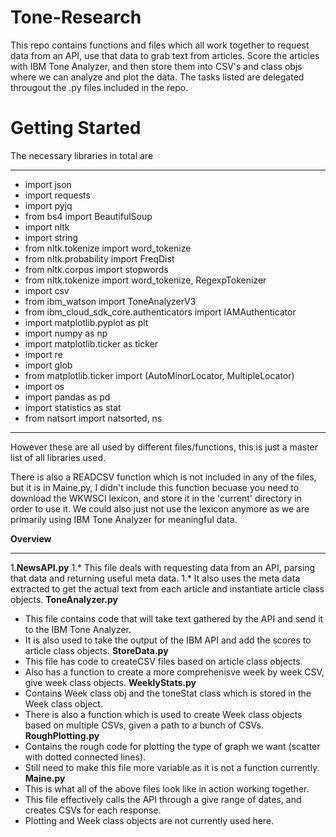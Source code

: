 # Tone-Research
This repo contains functions and files which all work together to request data from an API, use that data to grab text from articles. Score the articles with IBM Tone Analyzer, and then store them into CSV's and class objs where we can analyze and plot the data. The tasks listed are delegated througout the .py files included in the repo. 


# Getting Started
The necessary libraries in total are
********************************************************
* import json
* import requests
* import pyjq
* from bs4 import BeautifulSoup
* import nltk
* import string
* from nltk.tokenize import word_tokenize
* from nltk.probability import FreqDist
* from nltk.corpus import stopwords
* from nltk.tokenize import word_tokenize, RegexpTokenizer
* import csv
* from ibm_watson import ToneAnalyzerV3
* from ibm_cloud_sdk_core.authenticators import IAMAuthenticator
* import matplotlib.pyplot as plt
* import numpy as np
* import matplotlib.ticker as ticker
* import re
* import glob
* from matplotlib.ticker import (AutoMinorLocator, MultipleLocator)
* import os
* import pandas as pd
* import statistics as stat
* from natsort import natsorted, ns
***********************************************************

However these are all used by different files/functions, this is just a master list of all libraries used.

There is also a READCSV function which is not included in any of the files, but it is in Maine.py, I didn't include this function becuase you need to download the WKWSCI lexicon, and store it in the 'current' directory in order to use it. We could also just not use the lexicon anymore as we are primarily using IBM Tone Analyzer for meaningful data.

**Overview**
***********************************************************
1.__NewsAPI.py__ 
  1.* This file deals with requesting data from an API, parsing that data and returning useful meta data.
  1.* It also uses the meta data extracted to get the actual text from each article and instantiate article class objects. 
__ToneAnalyzer.py__
  * This file contains code that will take text gathered by the API and send it to the IBM Tone Analyzer.
  * It is also used to take the output of the IBM API and add the scores to article class objects. 
__StoreData.py__
  * This file has code to createCSV files based on article class objects.
  * Also has a function to create a more comprehenisve week by week CSV, give week class objects.
__WeeklyStats.py__
  * Contains Week class obj and the toneStat class which is stored in the Week class object.
  * There is also a function which is used to create Week class objects based on multiple CSVs, given a path to a bunch of CSVs.
__RoughPlotting.py__
  * Contains the rough code for plotting the type of graph we want (scatter with dotted connected lines).
  * Still need to make this file more variable as it is not a function currently. 
__Maine.py__
  * This is what all of the above files look like in action working together. 
  * This file effectively calls the API through a give range of dates, and creates CSVs for each response. 
  * Plotting and Week class objects are not currently used here. 


